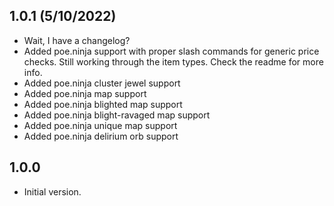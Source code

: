 ## 1.0.1 (5/10/2022)

- Wait, I have a changelog?
- Added poe.ninja support with proper slash commands for generic price checks. Still working through the item types. Check the readme for more info.
- Added poe.ninja cluster jewel support
- Added poe.ninja map support
- Added poe.ninja blighted map support
- Added poe.ninja blight-ravaged map support
- Added poe.ninja unique map support
- Added poe.ninja delirium orb support

## 1.0.0

- Initial version.
